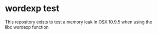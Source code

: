 # wordexp test

This repository exists to test a memory leak in OSX 10.9.5 when using the libc wordexp function
